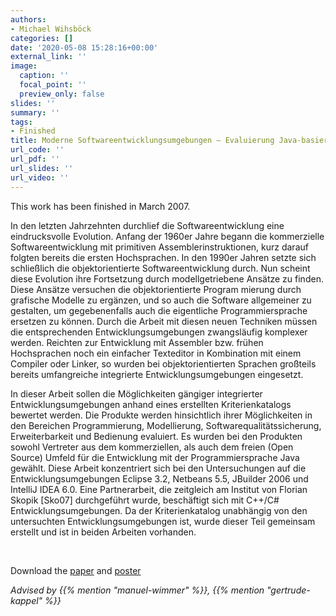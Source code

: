 ```yaml
---
authors:
- Michael Wihsböck
categories: []
date: '2020-05-08 15:28:16+00:00'
external_link: ''
image:
  caption: ''
  focal_point: ''
  preview_only: false
slides: ''
summary: ''
tags:
- Finished
title: Moderne Softwareentwicklungsumgebungen – Evaluierung Java-basierter Ansätze
url_code: ''
url_pdf: ''
url_slides: ''
url_video: ''
---
```


This work has been finished in March 2007.

In den letzten Jahrzehnten durchlief die Softwareentwicklung eine eindrucksvolle Evolution. Anfang der 1960er Jahre begann die kommerzielle Softwareentwicklung mit primitiven Assemblerinstruktionen, kurz darauf folgten bereits die ersten Hochsprachen. In den 1990er Jahren setzte sich schließlich die objektorientierte Softwareentwicklung durch. Nun scheint diese Evolution ihre Fortsetzung durch modellgetriebene Ansätze zu finden. Diese Ansätze versuchen die objektorientierte Program mierung durch grafische Modelle zu ergänzen, und so auch die Software allgemeiner zu gestalten, um gegebenenfalls auch die eigentliche Programmiersprache ersetzen zu können. Durch die Arbeit mit diesen neuen Techniken müssen die entsprechenden Entwicklungsumgebungen zwangsläufig komplexer werden. Reichten zur Entwicklung mit Assembler bzw. frühen Hochsprachen noch ein einfacher Texteditor in Kombination mit einem Compiler oder Linker, so wurden bei objektorientierten Sprachen großteils bereits umfangreiche integrierte Entwicklungsumgebungen eingesetzt.

In dieser Arbeit sollen die Möglichkeiten gängiger integrierter Entwicklungsumgebungen anhand eines erstellten Kriterienkatalogs bewertet werden. Die Produkte werden hinsichtlich ihrer Möglichkeiten in den Bereichen Programmierung, Modellierung, Softwarequalitätssicherung, Erweiterbarkeit und Bedienung evaluiert. Es wurden bei den Produkten sowohl Vertreter aus dem kommerziellen, als auch dem freien (Open Source) Umfeld für die Entwicklung mit der Programmiersprache Java gewählt. Diese Arbeit konzentriert sich bei den Untersuchungen auf die Entwicklungsumgebungen Eclipse 3.2, Netbeans 5.5, JBuilder 2006 und IntelliJ IDEA 6.0. Eine Partnerarbeit, die zeitgleich am Institut von Florian Skopik \[Sko07\] durchgeführt wurde, beschäftigt sich mit C++/C\# Entwicklungsumgebungen. Da der Kriterienkatalog unabhängig von den untersuchten Entwicklungsumgebungen ist, wurde dieser Teil gemeinsam erstellt und ist in beiden Arbeiten vorhanden.

&nbsp;

 Download the [paper](https://www.big.tuwien.ac.at/app/uploads/2016/10/Wihsböck_paper.pdf) and [poster](https://www.big.tuwien.ac.at/app/uploads/2016/10/Wihsböck_poster.pdf)

*Advised by {{% mention "manuel-wimmer" %}}, {{% mention "gertrude-kappel" %}}*